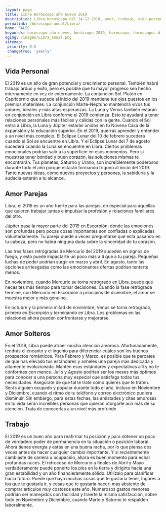 ```yaml
---
layout: page
title: Libra Horóscopo año nuevo 2019 
description: Libra horoscopo del 24-12-2018, amor, trabajo, vida personal. Todas las predicciones para Libra gratis. Disfruta este año nuevo.
permalink: /horoscopo-anual/Libra/
home: FALSE
keywords: horóscopo año nuevo, horóscopo 2019, horóscopo, horoscopos diarios gratis del dia de hoy, horóscopo diario gratis,horóscopo ano nuevo 2019, horóscopo esperanza gracia, horoscopo Libra 2019, horoscop, horóscopos gratis, horoscopo Libra, horoscopo Libra 2019 gratis, Tarot, Astrologia, Zodíaco, Libra, horoscopo gratis,tarot en femenino,videncia gratuita,horoscopos gratuitos,horóscopos, astrologia,videncia gratis
ogimg: /images/Libra_anual.png
sitemap:
 priority: 0.5
 changefreq: 'yearly'
---
```




## Vida Personal

El 2019 es un año de gran potencial y crecimiento personal. También habrá trabajo arduo y éxito, pero es posible que tu mayor progreso sea hecho internamente en vez de externamente.
La conjunción Sol-Plutón en Capricornio que sucede al inicio del 2019 mantiene tus ojos puestos en los premios materiales. La conjunción Marte-Neptuno mantendrá vivos tus amores, ideales y más altas esperanzas.
La Luna y Venus también estarán en conjunción en Libra conforme el 2019 comienza. Esto te ayudará a tener relaciones personales más fáciles y cálidas con la gente.
Cuando el Sol entra a Libra, la Luna y Júpiter estarán unidos en tu Novena Casa de la expansión y la educación superior. En el 2019, querrás aprender y entender a un nivel más complejo.
El Eclipse Lunar del 10 de febrero sucederá cuando el Sol se encuentre en Libra. Y el Eclipse Lunar del 7 de agosto sucederá cuando la Luna se encuentre en Libra. Ciertos problemas emocionales podrían salir a la superficie en esos momentos. Pero si muestras tener bondad y buen corazón, las soluciones mismas te encontrarán.
Tus planetas, Saturno y Urano, son increíblemente poderosos durante todo el año porque estarán formando trígono al inicio del 2019. Tanto nuevas ideas, como nuevos proyectos y personas, la sabiduría y la audacia estarán a tu alcance.

## Amor Parejas

Libra, el 2019 es un año fuerte para las parejas, en especial para aquellas que quieren trabajar juntas e impulsar la profesión y relaciones familiares del otro.


Júpiter pasa la mayor parte del 2019 en Escorpión, donde las emociones son profundas pero pocas cosas importantes son confiadas o explicadas voluntariamente. Tu pareja puede a veces preguntarse qué está pasando en tu cabeza, pero no habrá ninguna duda sobre la sinceridad de tu corazón.


Las tres fases retrógradas de Mercurio del 2019 suceden en signos de fuego, y esto puede impactarte un poco más a ti que a tu pareja. Pequeñas luchas de poder podrían surgir en marzo y abril. En agosto, tanto las opciones arriesgadas como las emocionantes ofertas podrían tentarte menos. 


En noviembre, cuando Mercurio se torna retrógrado en Libra, puede que necesites más tiempo para tomar decisiones. Cuando la fase retrógrada termine, con Mercurio en Escorpión a principios de diciembre, el amor se muestra mejor y más genuino.


En octubre y la primera mitad de noviembre, Venus se torna retrógrado, primero en Escorpión y terminando en Libra. Los problemas en las relaciones ahora pueden confrontarse y mejorarse.

## Amor Solteros

En el 2019, Libra puede atraer mucha atención amorosa. Afortunadamente, tendrás el encanto y el ingenio para diferenciar cuáles son los buenos prospectos románticos.
Para Febrero y Marzo, es posible que te percates de que has elevado tus estándares y anheles una pareja más dedicada y altamente evolucionada. Mantén esos estándares y expectativas allí y no te conformes con menos.
Julio y Agosto podrían ser los meses más óptimos para conocer a una persona muy especial que satisfaga todas tus necesidades. Asegúrate de que tal te trate como quieres que te traten.
Serás alguien ocupado y popular durante todo el año, incluso en Noviembre y Diciembre, cuando el ritmo de tu teléfono y correo electrónico pudiera disminuir. Sin embargo, para estas fechas, las amistades y citas amorosas en tu vida serán increíbles personas que quieran otorgarte aún más de su atención. Trata de conocerlas a un nivel más profundo.

## Trabajo

El 2019 es un buen año para reafirmar tu posición y para obtener un poco de verdadero poder de permanencia en tu situación o posición laboral. Ahora tienes energía y estás en una buena racha, por lo que piensa dos veces antes de hacer cualquier cambio importante. Y si recientemente cambiaste de carrera u ocupación, ahora es buen momento para echar profundas raíces.
El retroceso de Mercurio a finales de Abril y Mayo verdaderamente puede ponerte los pies en la tierra y dirigirte hacia una gran estabilidad y un año financieramente sólido. Utilízalo para planificar hacia futuro.
Puede que haya muchas cosas que te gustaría tener, lugares a los que te gustaría ir, y cosas que te gustaría hacer; más abstente de comprar artículos muy costosos este año. Numerosos gastos menores podrían ser manejados con facilidad y traerte la misma satisfacción, sobre todo en Noviembre y Diciembre, cuando Marte y Saturno te respalden laboralmente. 